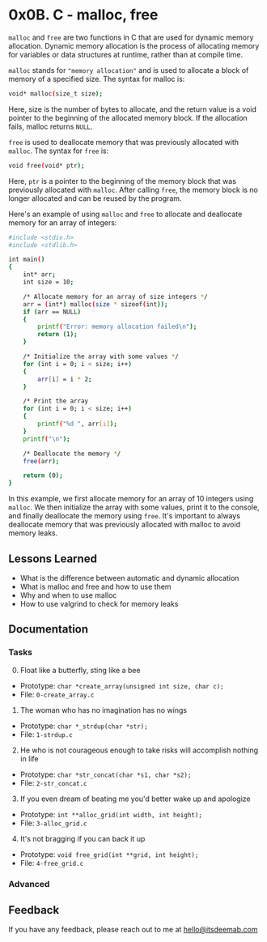 
# 0x0B. C - malloc, free

`malloc` and `free` are two functions in C that are used for dynamic memory allocation. Dynamic memory allocation is the process of allocating memory for variables or data structures at runtime, rather than at compile time.

`malloc` stands for `"memory allocation"` and is used to allocate a block of memory of a specified size. The syntax for malloc is:
```bash
void* malloc(size_t size);
```
Here, size is the number of bytes to allocate, and the return value is a void pointer to the beginning of the allocated memory block. If the allocation fails, malloc returns `NULL`.

`free` is used to deallocate memory that was previously allocated with `malloc`. The syntax for `free` is:
```bash
void free(void* ptr);
```
Here, `ptr` is a pointer to the beginning of the memory block that was previously allocated with `malloc`. After calling `free`, the memory block is no longer allocated and can be reused by the program.

Here's an example of using `malloc` and `free` to allocate and deallocate memory for an array of integers:
```bash
#include <stdio.h>
#include <stdlib.h>

int main() 
{
    int* arr;
    int size = 10;

    /* Allocate memory for an array of size integers */
    arr = (int*) malloc(size * sizeof(int));
    if (arr == NULL) 
    {
        printf("Error: memory allocation failed\n");
        return (1);
    }

    /* Initialize the array with some values */
    for (int i = 0; i < size; i++) 
    {
        arr[i] = i * 2;
    }

    /* Print the array
    for (int i = 0; i < size; i++) 
    {
        printf("%d ", arr[i]);
    }
    printf("\n");

    /* Deallocate the memory */
    free(arr);

    return (0);
}
```
In this example, we first allocate memory for an array of 10 integers using `malloc`. We then initialize the array with some values, print it to the console, and finally deallocate the memory using `free`. It's important to always deallocate memory that was previously allocated with malloc to avoid memory leaks.
## Lessons Learned

* What is the difference between automatic and dynamic allocation
* What is malloc and free and how to use them
* Why and when to use malloc
* How to use valgrind to check for memory leaks


## Documentation
### Tasks

0. Float like a butterfly, sting like a bee
* Prototype: `char *create_array(unsigned int size, char c);`
* File: `0-create_array.c`

1. The woman who has no imagination has no wings
* Prototype: `char *_strdup(char *str);`
* File: `1-strdup.c`

2. He who is not courageous enough to take risks will accomplish nothing in life
* Prototype: `char *str_concat(char *s1, char *s2);`
* File: `2-str_concat.c`

3. If you even dream of beating me you'd better wake up and apologize
* Prototype: `int **alloc_grid(int width, int height);`
* File: `3-alloc_grid.c`

4. It's not bragging if you can back it up
* Prototype: `void free_grid(int **grid, int height);`
* File: `4-free_grid.c`

### Advanced

## Feedback

If you have any feedback, please reach out to me at hello@itsdeemab.com


